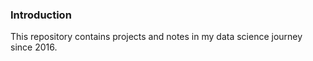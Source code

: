### Introduction
This repository contains projects and notes in my data science journey since 2016.
